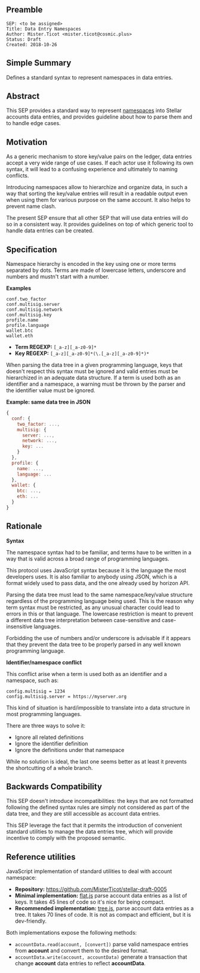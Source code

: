 ## Preamble

```
SEP: <to be assigned>
Title: Data Entry Namespaces
Author: Mister.Ticot <mister.ticot@cosmic.plus>
Status: Draft
Created: 2018-10-26
```

## Simple Summary

Defines a standard syntax to represent namespaces in data entries.

## Abstract

This SEP provides a standard way to represent
[namespaces](https://en.wikipedia.org/wiki/Namespace) into Stellar accounts
data entries, and provides guideline about how to parse them and to handle
edge cases.

## Motivation

As a generic mechanism to store key/value pairs on the ledger, data entries
accept a very wide range of use cases. If each actor use it following its own
syntax, it will lead to a confusing experience and ultimately to naming
conflicts.

Introducing namespaces allow to hierarchize and organize data, in such a way
that sorting the key/value entries will result in a readable output even when
using them for various purpose on the same account. It also helps to prevent
name clash.

The present SEP ensure that all other SEP that will use data entries will do
so in a consistent way. It provides guidelines on top of which generic tool to
handle data entries can be created.

## Specification

Namespace hierarchy is encoded in the key using one or more terms separated by
dots. Terms are made of lowercase letters, underscore and numbers and mustn't
start with a number.

**Examples**

```
conf.two_factor
conf.multisig.server
conf.multisig.network
conf.multisig.key
profile.name
profile.language
wallet.btc
wallet.eth
```

* **Term REGEXP:** `[_a-z][_a-z0-9]*`
* **Key REGEXP:** `[_a-z][_a-z0-9]*(\.[_a-z][_a-z0-9]*)*`

When parsing the data tree in a given programming language, keys that doesn't
respect this syntax must be ignored and valid entries must be hierarchized in
an adequate data structure. If a term is used both as an identifier and a
namespace, a warning must be thrown by the parser and the identifier value
must be ignored.


**Example: same data tree in JSON**

```js
{
  conf: {
    two_factor: ...,
    multisig: {
      server: ...,
      network: ...,
      key: ...
    }
  },
  profile: {
    name: ...,
    language: ...
  },
  wallet: {
    btc: ...,
    eth: ...
  }
}
```


## Rationale

**Syntax**

The namespace syntax had to be familiar, and terms have to be written in a way
that is valid across a broad range of programming languages.

This protocol uses JavaScript syntax because it is the language the most
developers uses. It is also familiar to anybody using JSON, which is a format
widely used to pass data, and the one already used by horizon API.

Parsing the data tree must lead to the same namespace/key/value structure
regardless of the programming language being used. This is the reason why term
syntax must be restricted, as any unusual character could lead to errors in
this or that language. The lowercase restriction is meant to prevent a
different data tree interpretation between case-sensitive and case-insensitive
languages.

Forbidding the use of numbers and/or underscore is advisable if it appears
that they prevent the data tree to be properly parsed in any well known
programming language.

**Identifier/namespace conflict**

This conflict arise when a term is used both as an identifier and a namespace,
such as:

```
config.multisig = 1234
config.multisig.server = https://myserver.org
```

This kind of situation is hard/impossible to translate into a data structure
in most programming languages.

There are three ways to solve it:

* Ignore all related definitions
* Ignore the identifier definition
* Ignore the definitions under that namespace

While no solution is ideal, the last one seems better as at least it prevents
the shortcutting of a whole branch.

## Backwards Compatibility

This SEP doesn't introduce incompatibilities: the keys that are not formatted
following the defined syntax rules are simply not considered as part of the
data tree, and they are still accessible as account data entries.

This SEP leverage the fact that it permits the introduction of convenient
standard utilities to manage the data entries tree, which will provide
incentive to comply with the proposed semantic.

## Reference utilities

JavaScript implementation of standard utilities to deal with account
namespace:

* **Repository:** https://github.com/MisterTicot/stellar-draft-0005
* **Minimal implementation:**
  [flat.js](https://github.com/MisterTicot/stellar-draft-0005/blob/master/flat.js)
  parse account data entries as a list of keys. It takes 45 lines of code so
  it's nice for being compact.
* **Recommended implementation:**
  [tree.js](https://github.com/MisterTicot/stellar-draft-0005/blob/master/tree.js),
  parse account data entries as a tree. It takes 70 lines of code. It is not
  as compact and efficient, but it is dev-friendly.

Both implementations expose the following methods:

* `accountData.read(account, [convert])` parse valid namespace entries from
  **account** and convert them to the desired format.
* `accountData.write(account, accountData)` generate a transaction that change
  **account** data entries to reflect **accountData**.